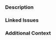<!-- DO NOT IGNORE THE TEMPLATE!

Thank you for contributing!

Before submitting the PR, please make sure you do the following:

- Check that there isn't already a PR that solves the problem the same way to avoid creating a duplicate.
- Provide a description in this PR that addresses **what** the PR is solving, or reference the issue that it solves (e.g. `fixes #123`).
- Ideally, include relevant tests that fail without this PR but pass with it.

-->

### Description
<!-- Clear and concise description of what the PR is solving. -->

### Linked Issues
<!-- Fix #123. Fix #666. -->

### Additional Context
<!-- Any other context or screenshots about the PR here. -->
